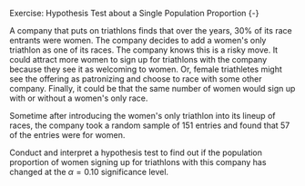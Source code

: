 Exercise: Hypothesis Test about a Single Population Proportion {-}

A company that puts on triathlons finds that over the years, 30% of its
race entrants were women. The company decides to add a women's only
triathlon as one of its races. The company knows this is a risky move.
It could attract more women to sign up for triathlons with the company
because they see it as welcoming to women. Or, female triathletes might
see the offering as patronizing and choose to race with some other
company. Finally, it could be that the same number of women would sign
up with or without a women's only race.

Sometime after introducing the women's only triathlon into its lineup of
races, the company took a random sample of 151 entries and found that 57
of the entries were for women.

Conduct and interpret a hypothesis test to find out if the population
proportion of women signing up for triathlons with this company has
changed at the $\alpha = 0.10$ significance level.
